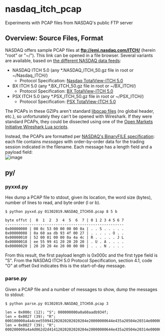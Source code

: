 # nasdaq_itch_pcap
Experiments with PCAP files from NASDAQ's public FTP server 

## Overview: Source Files, Format 
NASDAQ offers sample PCAP files at **ftp://emi.nasdaq.com/ITCH/** (herein "root" or "~/"). This link can be opened in a file browser. Several variants are available, based on [the different NASDAQ data feeds](https://nasdaqtrader.com/Trader.aspx?id=dpspecs): 
- NASDAQ ITCH 5.0 (any *.NASDAQ_ITCH_50.gz file in root or ~/Nasdaq_ITCH/)
  - Protocol Specification: [Nasdaq TotalView-ITCH 5.0](https://nasdaqtrader.com/content/technicalsupport/specifications/dataproducts/NQTVITCHSpecification.pdf)
- BX ITCH 5.0 (any *.BX_ITCH_50.gz file in root or ~/BX_ITCH/)
  - Protocol Specification: [BX TotalView-ITCH 5.0](https://nasdaqtrader.com/content/technicalsupport/specifications/dataproducts/BXTVITCHSpecification.pdf)
- PSX ITCH 5.0 (any *.PSX_ITCH_50.gz file in root or ~/PSX_ITCH/)
  - Protocol Specification: [PSX TotalView-ITCH 5.0](https://nasdaqtrader.com/content/technicalsupport/specifications/dataproducts/PSXTVITCHSpecification.pdf)


The PCAPs in these GZIPs aren't standard [libpcap files](https://gitlab.com/wireshark/wireshark/-/wikis/Development/LibpcapFileFormat) (no global header, etc.), so unfortunately they can't be opened with Wireshark. If they were standard PCAPs, they could be dissected using one of the [Open Markets Initiative Wireshark Lua scripts](https://github.com/Open-Markets-Initiative/wireshark-lua).

Instead, the PCAPs are formatted per [NASDAQ's BinaryFILE specification](https://www.nasdaqtrader.com/content/technicalsupport/specifications/dataproducts/binaryfile.pdf): each file contains *messages* with order-by-order data for the trading session indicated in the filename. Each message has a length field and a payload field:<br>
![image](https://user-images.githubusercontent.com/18313961/124309418-afdbc800-db38-11eb-9302-c286c5d1c59c.png)


## py/
### pyxxd.py
Hex dump a PCAP file to stdout, given its location, the word size (bytes), number of lines to read, and byte order (l or b).

```
$ python pyxxd.py 01302019.NASDAQ_ITCH50.pcap 8 5 b
```
```
byte offst |  0  1  2  3  4  5  6  7 | 0 1 2 3 4 5 6 7
------------------------------------------------------
0x00000000 | 00 0c 53 00 00 00 00 0a | . . S . . . . .
0x00000008 | 0a 60 aa db 93 4f 00 27 | . . . . . O . .
0x00000010 | 52 00 01 00 00 0a 4a 4c | R . . . . . J L
0x00000018 | ee 55 99 41 20 20 20 20 | . U . A . . . .
0x00000020 | 20 20 20 4e 20 00 00 00 | . . . N . . . .
```

From this result, the first payload length is 0x000c and the first type field is "S". From the NASDAQ ITCH 5.0 Protocol Specification, section 4.1, code "O" at offset 0xd indicates this is the start-of-day message.

### parse.py
Given a PCAP file and a number of messages to show, dump the messages to stdout:

```
$ python parse.py 01302019.NASDAQ_ITCH50.pcap 3
```
```
len = 0x000c (12); "S"; 000000000a0a60aadb934f;
len = 0x0027 (39); "R"; 000100000a4a4cee559941202020202020204e20000000644e435a20504e20314e000000004e;
len = 0x0027 (39); "R"; 000200000a4a4d062d2d41412020202020204e20000000644e435a20504e20314e000000014e;
```

